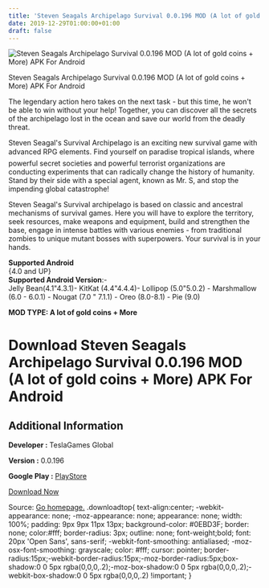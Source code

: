 ```yaml
---
title: 'Steven Seagals Archipelago Survival 0.0.196 MOD (A lot of gold coins + More) APK For Android'
date: 2019-12-29T01:00:00+01:00
draft: false
---
```


![Steven Seagals Archipelago Survival 0.0.196 MOD (A lot of gold coins + More) APK For Android](https://i0.wp.com/apkhome.net/wp-content/uploads/2019/12/Steven-Seagals-Archipelago-Survival-0.0.196-MOD-A-lot-of-gold-coins-More.png "Steven Seagals Archipelago Survival 0.0.196 MOD (A lot of gold coins + More) APK For Android")

  

Steven Seagals Archipelago Survival 0.0.196 MOD (A lot of gold coins + More) APK For Android

The legendary action hero takes on the next task - but this time, he won't be able to win without your help! Together, you can discover all the secrets of the archipelago lost in the ocean and save our world from the deadly threat.

Steven Seagal's Survival Archipelago is an exciting new survival game with advanced RPG elements. Find yourself on paradise tropical islands, where powerful secret societies and powerful terrorist organizations are conducting experiments that can radically change the history of humanity. Stand by their side with a special agent, known as Mr. S, and stop the impending global catastrophe!

Steven Seagal's Survival archipelago is based on classic and ancestral mechanisms of survival games. Here you will have to explore the territory, seek resources, make weapons and equipment, build and strengthen the base, engage in intense battles with various enemies - from traditional zombies to unique mutant bosses with superpowers. Your survival is in your hands.

**Supported Android**  
{4.0 and UP}  
**Supported Android Version**:-  
Jelly Bean(4.1"4.3.1)- KitKat (4.4"4.4.4)- Lollipop (5.0"5.0.2) - Marshmallow (6.0 - 6.0.1) - Nougat (7.0 " 7.1.1) - Oreo (8.0-8.1) - Pie (9.0)

**MOD TYPE: A lot of gold coins + More**

Download Steven Seagals Archipelago Survival 0.0.196 MOD (A lot of gold coins + More) APK For Android
=====================================================================================================

Additional Information
----------------------

**Developer :** TeslaGames Global

**Version :** 0.0.196

**Google Play :** [PlayStore](https://play.google.com/store/apps/details?id=com.teslagames.mssurvival)

  

[Download Now](https://store4app.co/post/steven-seagals-archipelago-survival-0-0-196-mod-a-lot-of-gold-coins-more-apk-for-android_1577546584)

  
Source: [Go homepage.](https://store4app.co/post/steven-seagals-archipelago-survival-0-0-196-mod-a-lot-of-gold-coins-more-apk-for-android_1577546584) .downloadtop{ text-align:center; -webkit-appearance: none; -moz-appearance: none; appearance: none; width: 100%; padding: 9px 9px 11px 13px; background-color: #0EBD3F; border: none; color:#fff; border-radius: 3px; outline: none; font-weight;bold; font: 20px 'Open Sans', sans-serif; -webkit-font-smoothing: antialiased; -moz-osx-font-smoothing: grayscale; color: #fff; cursor: pointer; border-radius:15px;-webkit-border-radius:15px;-moz-border-radius:5px;box-shadow:0 0 5px rgba(0,0,0,.2);-moz-box-shadow:0 0 5px rgba(0,0,0,.2);-webkit-box-shadow:0 0 5px rgba(0,0,0,.2) !important; }